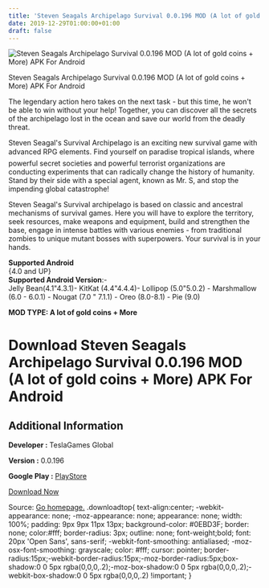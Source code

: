 ```yaml
---
title: 'Steven Seagals Archipelago Survival 0.0.196 MOD (A lot of gold coins + More) APK For Android'
date: 2019-12-29T01:00:00+01:00
draft: false
---
```


![Steven Seagals Archipelago Survival 0.0.196 MOD (A lot of gold coins + More) APK For Android](https://i0.wp.com/apkhome.net/wp-content/uploads/2019/12/Steven-Seagals-Archipelago-Survival-0.0.196-MOD-A-lot-of-gold-coins-More.png "Steven Seagals Archipelago Survival 0.0.196 MOD (A lot of gold coins + More) APK For Android")

  

Steven Seagals Archipelago Survival 0.0.196 MOD (A lot of gold coins + More) APK For Android

The legendary action hero takes on the next task - but this time, he won't be able to win without your help! Together, you can discover all the secrets of the archipelago lost in the ocean and save our world from the deadly threat.

Steven Seagal's Survival Archipelago is an exciting new survival game with advanced RPG elements. Find yourself on paradise tropical islands, where powerful secret societies and powerful terrorist organizations are conducting experiments that can radically change the history of humanity. Stand by their side with a special agent, known as Mr. S, and stop the impending global catastrophe!

Steven Seagal's Survival archipelago is based on classic and ancestral mechanisms of survival games. Here you will have to explore the territory, seek resources, make weapons and equipment, build and strengthen the base, engage in intense battles with various enemies - from traditional zombies to unique mutant bosses with superpowers. Your survival is in your hands.

**Supported Android**  
{4.0 and UP}  
**Supported Android Version**:-  
Jelly Bean(4.1"4.3.1)- KitKat (4.4"4.4.4)- Lollipop (5.0"5.0.2) - Marshmallow (6.0 - 6.0.1) - Nougat (7.0 " 7.1.1) - Oreo (8.0-8.1) - Pie (9.0)

**MOD TYPE: A lot of gold coins + More**

Download Steven Seagals Archipelago Survival 0.0.196 MOD (A lot of gold coins + More) APK For Android
=====================================================================================================

Additional Information
----------------------

**Developer :** TeslaGames Global

**Version :** 0.0.196

**Google Play :** [PlayStore](https://play.google.com/store/apps/details?id=com.teslagames.mssurvival)

  

[Download Now](https://store4app.co/post/steven-seagals-archipelago-survival-0-0-196-mod-a-lot-of-gold-coins-more-apk-for-android_1577546584)

  
Source: [Go homepage.](https://store4app.co/post/steven-seagals-archipelago-survival-0-0-196-mod-a-lot-of-gold-coins-more-apk-for-android_1577546584) .downloadtop{ text-align:center; -webkit-appearance: none; -moz-appearance: none; appearance: none; width: 100%; padding: 9px 9px 11px 13px; background-color: #0EBD3F; border: none; color:#fff; border-radius: 3px; outline: none; font-weight;bold; font: 20px 'Open Sans', sans-serif; -webkit-font-smoothing: antialiased; -moz-osx-font-smoothing: grayscale; color: #fff; cursor: pointer; border-radius:15px;-webkit-border-radius:15px;-moz-border-radius:5px;box-shadow:0 0 5px rgba(0,0,0,.2);-moz-box-shadow:0 0 5px rgba(0,0,0,.2);-webkit-box-shadow:0 0 5px rgba(0,0,0,.2) !important; }